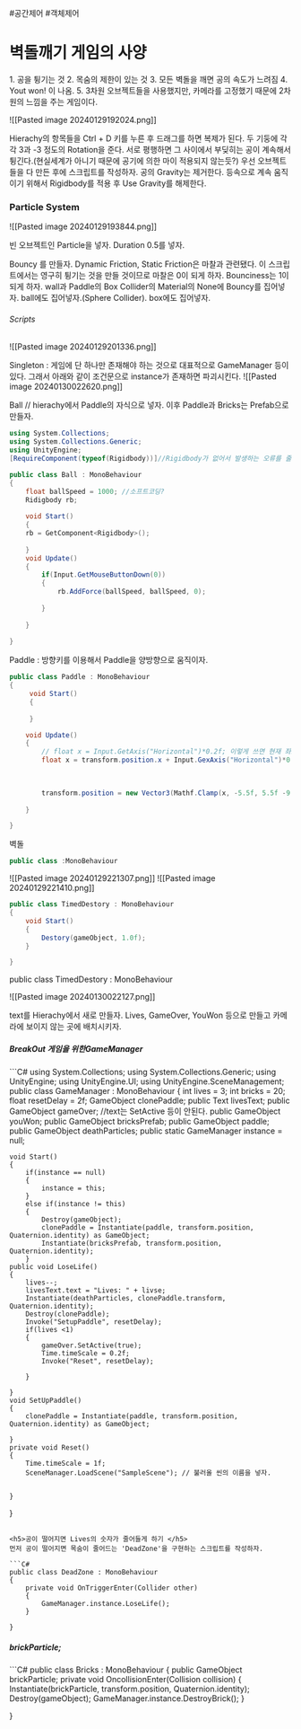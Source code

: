 #공간제어 #객체제어

<h1>벽돌깨기 게임의 사양</h1>
1. 공을 튕기는 것
2. 목숨의 제한이 있는 것 
3. 모든 벽돌을 깨면 공의 속도가 느려짐
4. Yout won! 이 나옴.
5.  3차원 오브젝트들을 사용했지만, 카메라를 고정했기 때문에 2차원의 느낌을 주는 게임이다.

![[Pasted image 20240129192024.png]]

 Hierachy의 항목들을 Ctrl + D 키를 누른 후 드래그를 하면 복제가 된다.
두 기둥에 각각 3과 -3 정도의 Rotation을 준다. 서로  평행하면 그 사이에서 부딪히는 공이 계속해서 튕긴다.(현실세계가 아니기 때문에 공기에 의한 마이 적용되지 않는듯?)
 우선 오브젝트들을 다 만든 후에 스크립트를 작성하자. 
 공의 Gravity는 제거한다. 등속으로 계속 움직이기 위해서 Rigidbody를 적용 후 Use Gravity를 해제한다.

<h3>Particle System</h3>


![[Pasted image 20240129193844.png]]

빈 오브젝트인 Particle을 넣자.  Duration 0.5를 넣자. 

Bouncy 를 만들자.
Dynamic Friction, Static Friction은 마찰과 관련됐다. 이 스크립트에서는 영구히 튕기는 것을 만들 것이므로 마찰은 0이 되게 하자.
Bounciness는 1이 되게 하자.
wall과 Paddle의 Box Collider의 Material의 None에 Bouncy를 집어넣자. 
ball에도 집어넣자.(Sphere Collider). box에도 집어넣자.

<h6>Scripts</h6>
![[Pasted image 20240129201336.png]]

Singleton : 게임에 단 하나만 존재해야 하는 것으로 대표적으로 GameManager 등이 있다. 그래서 아래와 같이 조건문으로 instance가 존재하면 파괴시킨다.
![[Pasted image 20240130022620.png]]


Ball // hierachy에서  Paddle의 자식으로 넣자.  이후 Paddle과 Bricks는 Prefab으로 만들자.
```C#
using System.Collections;
using System.Collections.Generic;
using UnityEngine;
[RequireComponent(typeof(Rigidbody))]//Rigidbody가 없어서 발생하는 오류를 줄여준다. Rigidbody를 넣어야하는데 넣지 않고 작성했으면 채워준다. 

public class Ball : MonoBehaviour
{
	float ballSpeed = 1000; //소프트코딩?
	Ridigbody rb;
	
	void Start()
	{
	rb = GetComponent<Rigidbody>();
		
	}
	void Update()
	{
		if(Input.GetMouseButtonDown(0))
		{
			rb.AddForce(ballSpeed, ballSpeed, 0);
			
		}
		
	}
	
}
```

Paddle : 방향키를 이용해서 Paddle을 양방향으로 움직이자.
```C#
public class Paddle : MonoBehaviour
{
	 void Start()
	 {
	 
	 }

	void Update()
	{
		// float x = Input.GetAxis("Horizontal")*0.2f; 이렇게 쓰면 현재 좌표의 값이 없으므로 잘 움직이지 않는다.
		float x = transform.position.x + Input.GexAxis("Horizontal")*0.2f;

	
		
		transform.position = new Vector3(Mathf.Clamp(x, -5.5f, 5.5f -9.5f, 0f));//실제로는 2차원처럼 움직이기 때문에 z값은 0으로 준다. y 방향으로 움직이 않으므로 y값 또한 seen에서 보이는 값으로 고정한다.
		
	}

}
```

벽돌

```C#
public class :MonoBehaviour

```

![[Pasted image 20240129221307.png]]
![[Pasted image 20240129221410.png]]

```C#
public class TimedDestory : MonoBehaviour
{
	void Start()
	{
		Destory(gameObject, 1.0f);
	}

}
```
public class TimedDestory : MonoBehaviour

![[Pasted image 20240130022127.png]]

text를 Hierachy에서 새로 만들자. Lives, GameOver, YouWon 등으로 만들고 카메라에 보이지 않는 곳에 배치시키자.


<h5>BreakOut 게임을 위한GameManager</h5>
```C#
using System.Collections;
using System.Collections.Generic;
using UnityEngine;
using UnityEngine.UI;
using UnityEngine.SceneManagement;
public class GameManager : MonoBehaviour
{
	int lives = 3;
	int bricks = 20;
	float resetDelay = 2f;
	GameObject clonePaddle;
	public Text livesText;
	public GameObject gameOver; //text는 SetActive 등이 안된다.
	public GameObject youWon;
	public GameObject bricksPrefab;
	public GameObject paddle;
	public GameObject deathParticles;
	public static GameManager instance = null;

	void Start()
	{
		if(instance == null)
		{
			instance = this;
		}
		else if(instance != this)
		{
			Destroy(gameObject);
			clonePaddle = Instantiate(paddle, transform.position, Quaternion.identity) as GameObject;
			Instantiate(bricksPrefab, transform.position, Quaternion.identity);
		}
	public void LoseLife()
	{ 
		lives--;
		livesText.text = "Lives: " + livse;
		Instantiate(deathParticles, clonePaddle.transform, Quaternion.identity);
		Destroy(clonePaddle);
		Invoke("SetupPaddle", resetDelay);
		if(lives <1)
		{
			gameOver.SetActive(true);
			Time.timeScale = 0.2f;
			Invoke("Reset", resetDelay);
			
		}
	
	}
	void SetUpPaddle()
	{
		clonePaddle = Instantiate(paddle, transform.position, Quaternion.identity) as GameObject;
		
	}
	private void Reset()
	{
		Time.timeScale = 1f;
		SceneManager.LoadScene("SampleScene"); // 불러올 씬의 이름을 넣자.
		
		
	}
	

}
```

<h5>공이 떨어지면 Lives의 숫자가 줄어들게 하기 </h5>
먼저 공이 떨어지면 목숨이 줄어드는 'DeadZone'을 구현하는 스크립트를 작성하자.

```C#
public class DeadZone : MonoBehaviour
{
	private void OnTriggerEnter(Collider other)
	{
		GameManager.instance.LoseLife();
	}

}
```

<h5> brickParticle;</h5>
```C#
public class Bricks : MonoBehaviour
{
	public GameObject brickParticle;
	private void OncollisionEnter(Collision collision)
	{
		Instantiate(brickParticle, transform.position, Quaternion.identity);
		Destroy(gameObject);
		GameManager.instance.DestroyBrick();
	}

}
```